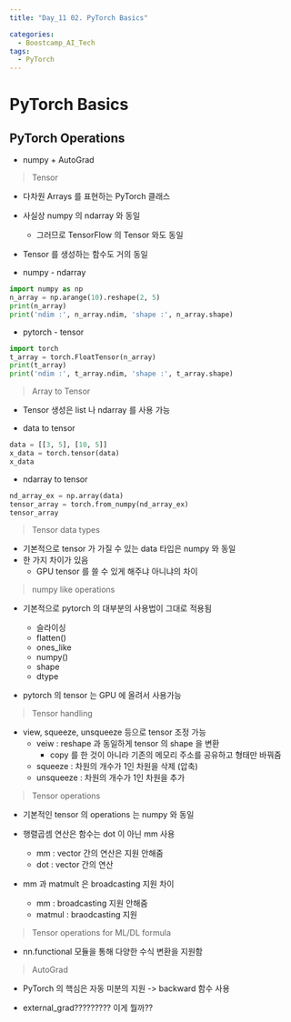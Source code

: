 ```yaml
---
title: "Day_11 02. PyTorch Basics"

categories:
  - Boostcamp_AI_Tech
tags:
  - PyTorch
---
```


# PyTorch Basics

## PyTorch Operations

- numpy + AutoGrad

> Tensor

- 다차원 Arrays 를 표현하는 PyTorch 클래스
- 사실상 numpy 의 ndarray 와 동일
  - 그러므로 TensorFlow 의 Tensor 와도 동일
- Tensor 를 생성하는 함수도 거의 동일

- numpy - ndarray

```python
import numpy as np
n_array = np.arange(10).reshape(2, 5)
print(n_array)
print('ndim :', n_array.ndim, 'shape :', n_array.shape)
```

- pytorch - tensor
```python
import torch
t_array = torch.FloatTensor(n_array)
print(t_array)
print('ndim :', t_array.ndim, 'shape :', t_array.shape)
```

> Array to Tensor

- Tensor 생성은 list 나 ndarray 를 사용 가능

- data to tensor

```python
data = [[3, 5], [10, 5]]
x_data = torch.tensor(data)
x_data
```

- ndarray to tensor

```python
nd_array_ex = np.array(data)
tensor_array = torch.from_numpy(nd_array_ex)
tensor_array
```

> Tensor data types

- 기본적으로 tensor 가 가질 수 있는 data 타입은 numpy 와 동일
- 한 가지 차이가 있음
  - GPU tensor 를 쓸 수 있게 해주냐 아니냐의 차이

> numpy like operations

- 기본적으로 pytorch 의 대부분의 사용법이 그대로 적용됨
  - 슬라이싱
  - flatten()
  - ones_like
  - numpy()
  - shape
  - dtype

- pytorch 의 tensor 는 GPU 에 올려서 사용가능

> Tensor handling

- view, squeeze, unsqueeze 등으로 tensor 조정 가능
  - veiw : reshape 과 동일하게 tensor 의 shape 을 변환
    - copy 를 한 것이 아니라 기존의 메모리 주소를 공유하고 형태만 바꿔줌
  - squeeze : 차원의 개수가 1인 차원을 삭제 (압축)
  - unsqueeze : 차원의 개수가 1인 차원을 추가

> Tensor operations

- 기본적인 tensor 의 operations 는 numpy 와 동일

- 행렬곱셈 연산은 함수는 dot 이 아닌 mm 사용
    - mm : vector 간의 연산은 지원 안해줌
    - dot : vector 간의 연산

- mm 과 matmult 은 broadcasting 지원 차이
  - mm : broadcasting 지원 안해줌
  - matmul : braodcasting 지원

> Tensor operations for ML/DL formula

- nn.functional 모듈을 통해 다양한 수식 변환을 지원함

> AutoGrad

- PyTorch 의 핵심은 자동 미분의 지원 -> backward 함수 사용

- external_grad????????? 이게 뭘까??